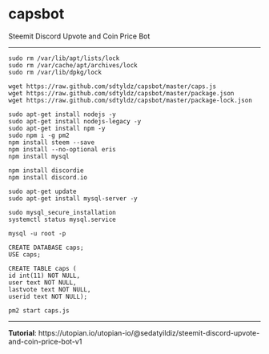 # capsbot
Steemit Discord Upvote and Coin Price Bot
<hr>

```
sudo rm /var/lib/apt/lists/lock
sudo rm /var/cache/apt/archives/lock
sudo rm /var/lib/dpkg/lock
```

```
wget https://raw.github.com/sdtyldz/capsbot/master/caps.js
wget https://raw.github.com/sdtyldz/capsbot/master/package.json
wget https://raw.github.com/sdtyldz/capsbot/master/package-lock.json
```

```
sudo apt-get install nodejs -y
sudo apt-get install nodejs-legacy -y
sudo apt-get install npm -y
sudo npm i -g pm2
npm install steem --save
npm install --no-optional eris
npm install mysql
```

```
npm install discordie
npm install discord.io
```

```
sudo apt-get update
sudo apt-get install mysql-server -y
```

```
sudo mysql_secure_installation
systemctl status mysql.service
```

```
mysql -u root -p
```

```
CREATE DATABASE caps;
USE caps;
```

```
CREATE TABLE caps (
id int(11) NOT NULL,
user text NOT NULL,
lastvote text NOT NULL,
userid text NOT NULL);
```

```
pm2 start caps.js
```

<hr>
<b>Tutorial</b>:
https://utopian.io/utopian-io/@sedatyildiz/steemit-discord-upvote-and-coin-price-bot-v1
